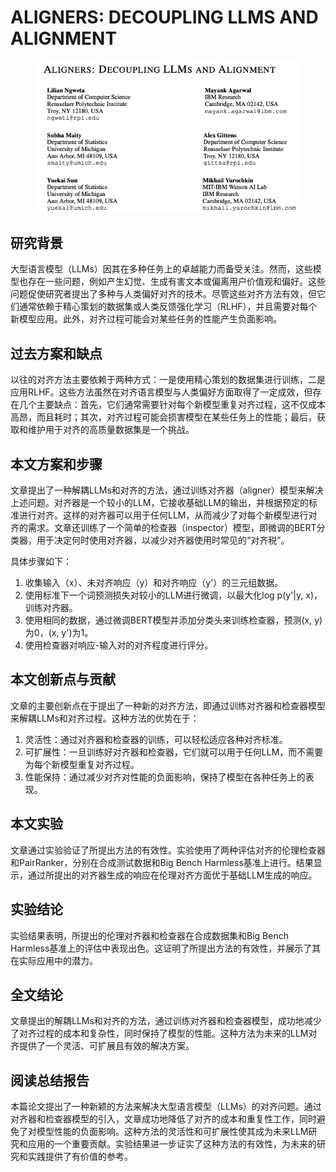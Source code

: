 # ALIGNERS: DECOUPLING LLMS AND ALIGNMENT

<figure><img src="../.gitbook/assets/image (5) (1) (1) (1) (1) (1) (1) (1) (1) (1) (1) (1).png" alt=""><figcaption></figcaption></figure>

## 研究背景

大型语言模型（LLMs）因其在多种任务上的卓越能力而备受关注。然而，这些模型也存在一些问题，例如产生幻觉、生成有害文本或偏离用户价值观和偏好。这些问题促使研究者提出了多种与人类偏好对齐的技术。尽管这些对齐方法有效，但它们通常依赖于精心策划的数据集或人类反馈强化学习（RLHF），并且需要对每个新模型应用。此外，对齐过程可能会对某些任务的性能产生负面影响。

## 过去方案和缺点

以往的对齐方法主要依赖于两种方式：一是使用精心策划的数据集进行训练，二是应用RLHF。这些方法虽然在对齐语言模型与人类偏好方面取得了一定成效，但存在几个主要缺点：首先，它们通常需要针对每个新模型重复对齐过程，这不仅成本高昂，而且耗时；其次，对齐过程可能会损害模型在某些任务上的性能；最后，获取和维护用于对齐的高质量数据集是一个挑战。

## 本文方案和步骤

文章提出了一种解耦LLMs和对齐的方法，通过训练对齐器（aligner）模型来解决上述问题。对齐器是一个较小的LLM，它接收基础LLM的输出，并根据预定的标准进行对齐。这样的对齐器可以用于任何LLM，从而减少了对每个新模型进行对齐的需求。文章还训练了一个简单的检查器（inspector）模型，即微调的BERT分类器，用于决定何时使用对齐器，以减少对齐器使用时常见的“对齐税”。

具体步骤如下：

1. 收集输入（x）、未对齐响应（y）和对齐响应（y'）的三元组数据。
2. 使用标准下一个词预测损失对较小的LLM进行微调，以最大化log p(y'|y, x)，训练对齐器。
3. 使用相同的数据，通过微调BERT模型并添加分类头来训练检查器，预测(x, y)为0，(x, y')为1。
4. 使用检查器对响应-输入对的对齐程度进行评分。

## 本文创新点与贡献

文章的主要创新点在于提出了一种新的对齐方法，即通过训练对齐器和检查器模型来解耦LLMs和对齐过程。这种方法的优势在于：

1. 灵活性：通过对齐器和检查器的训练，可以轻松适应各种对齐标准。
2. 可扩展性：一旦训练好对齐器和检查器，它们就可以用于任何LLM，而不需要为每个新模型重复对齐过程。
3. 性能保持：通过减少对齐对性能的负面影响，保持了模型在各种任务上的表现。

## 本文实验

文章通过实验验证了所提出方法的有效性。实验使用了两种评估对齐的伦理检查器和PairRanker，分别在合成测试数据和Big Bench Harmless基准上进行。结果显示，通过所提出的对齐器生成的响应在伦理对齐方面优于基础LLM生成的响应。

## 实验结论

实验结果表明，所提出的伦理对齐器和检查器在合成数据集和Big Bench Harmless基准上的评估中表现出色。这证明了所提出方法的有效性，并展示了其在实际应用中的潜力。

## 全文结论

文章提出的解耦LLMs和对齐的方法，通过训练对齐器和检查器模型，成功地减少了对齐过程的成本和复杂性，同时保持了模型的性能。这种方法为未来的LLM对齐提供了一个灵活、可扩展且有效的解决方案。

## 阅读总结报告

本篇论文提出了一种新颖的方法来解决大型语言模型（LLMs）的对齐问题。通过对齐器和检查器模型的引入，文章成功地降低了对齐的成本和重复性工作，同时避免了对模型性能的负面影响。这种方法的灵活性和可扩展性使其成为未来LLM研究和应用的一个重要贡献。实验结果进一步证实了这种方法的有效性，为未来的研究和实践提供了有价值的参考。
